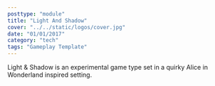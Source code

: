 ```yaml
---
posttype: "module"
title: "Light And Shadow"
cover: "../../static/logos/cover.jpg"
date: "01/01/2017"
category: "tech"
tags: "Gameplay Template"
---
```


Light & Shadow is an experimental game type set in a quirky Alice in Wonderland inspired setting.